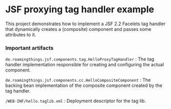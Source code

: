 # JSF proxying tag handler example

This project demonstrates how to implement a JSF 2.2 Facelets tag handler that dynamically creates a (composite) component and passes some attributes to it.

### Important artifacts

`de.roamingthings.jsf.components.tag.HelloProxyTagHandler`
:   The tag handler implementation responsible for creating and configuring the actual component.

`de.roamingthings.jsf.components.cc.HelloCompositeComponent`
:   The backing bean implementation of the composite component created by the tag handler.

`/WEB-INF/hello.taglib.xml`
:   Deployment descriptor for the tag lib.

